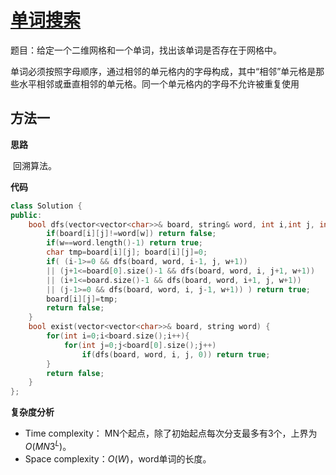 # [单词搜索](https://leetcode-cn.com/problems/word-search/)

题目：给定一个二维网格和一个单词，找出该单词是否存在于网格中。

单词必须按照字母顺序，通过相邻的单元格内的字母构成，其中“相邻”单元格是那些水平相邻或垂直相邻的单元格。同一个单元格内的字母不允许被重复使用



## 方法一

**思路**

​		回溯算法。



**代码**

```C++
class Solution {
public:
    bool dfs(vector<vector<char>>& board, string& word, int i,int j, int w){
        if(board[i][j]!=word[w]) return false;
        if(w==word.length()-1) return true;
        char tmp=board[i][j]; board[i][j]=0;
        if( (i-1>=0 && dfs(board, word, i-1, j, w+1)) 
        || (j+1<=board[0].size()-1 && dfs(board, word, i, j+1, w+1))
        || (i+1<=board.size()-1 && dfs(board, word, i+1, j, w+1))
        || (j-1>=0 && dfs(board, word, i, j-1, w+1)) ) return true;
        board[i][j]=tmp;
        return false;
    }
    bool exist(vector<vector<char>>& board, string word) {
        for(int i=0;i<board.size();i++){
            for(int j=0;j<board[0].size();j++) 
                if(dfs(board, word, i, j, 0)) return true;
        }
        return false;
    }
};
```



**复杂度分析**

* Time complexity： MN个起点，除了初始起点每次分支最多有3个，上界为$O(MN3^L)$。
* Space complexity：$O(W)$，word单词的长度。